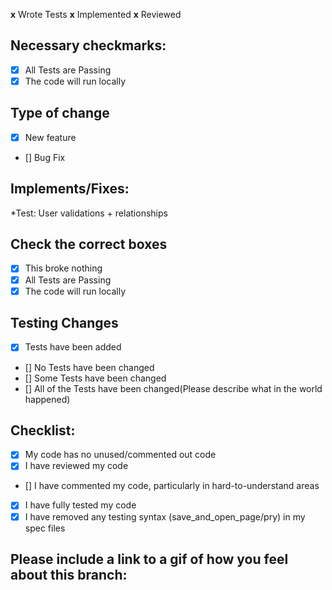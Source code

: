 __x__ Wrote Tests
__x__ Implemented
__x__ Reviewed


## Necessary checkmarks:
- [x] All Tests are Passing
- [x] The code will run locally

## Type of change
- [x] New feature
- [] Bug Fix

## Implements/Fixes:
*Test: User validations + relationships

## Check the correct boxes
- [x] This broke nothing
- [x] All Tests are Passing
- [x] The code will run locally

## Testing Changes
- [x] Tests have been added
- [] No Tests have been changed
- [] Some Tests have been changed
- [] All of the Tests have been changed(Please describe what in the world happened)

## Checklist:
- [x] My code has no unused/commented out code
- [x] I have reviewed my code
- [] I have commented my code, particularly in hard-to-understand areas
- [x] I have fully tested my code
- [x] I have removed any testing syntax (save_and_open_page/pry) in my spec files

## Please include a link to a gif of how you feel about this branch:
